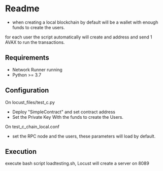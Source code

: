 # Readme

- when creating a local blockchain by default will be a wallet with enough funds to create the users.

for each user the script automatically will create and address and send 1 AVAX to run the transactions.

## Requirements

- Network Runner running
- Python >= 3.7 
 
## Configuration 

On locust_files/test_c.py

- Deploy "SimpleContract" and set contract address
- Set the Private Key With the funds to create the Users.

On test_c_chain_local.conf
    
- set the RPC node and the users, these parameters will load by default.

## Execution

 execute bash script loadtesting.sh, Locust will create a server on 8089
